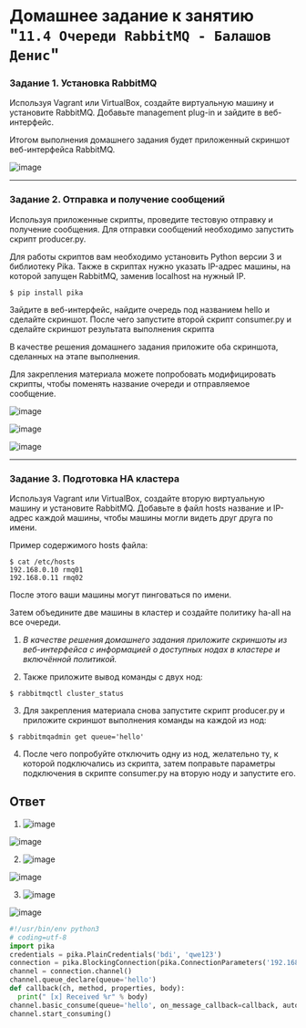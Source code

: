 # Домашнее задание к занятию "`11.4 Очереди RabbitMQ - Балашов Денис`"
   
### Задание 1. Установка RabbitMQ
Используя Vagrant или VirtualBox, создайте виртуальную машину и установите RabbitMQ. Добавьте management plug-in и зайдите в веб-интерфейс.

Итогом выполнения домашнего задания будет приложенный скриншот веб-интерфейса RabbitMQ.

![image](https://user-images.githubusercontent.com/117297288/221564278-41de865f-75ef-4fc0-8af7-d5f119571097.png)


---

### Задание 2. Отправка и получение сообщений
Используя приложенные скрипты, проведите тестовую отправку и получение сообщения. Для отправки сообщений необходимо запустить скрипт producer.py.

Для работы скриптов вам необходимо установить Python версии 3 и библиотеку Pika. Также в скриптах нужно указать IP-адрес машины, на которой запущен RabbitMQ, заменив localhost на нужный IP.

`$ pip install pika`

Зайдите в веб-интерфейс, найдите очередь под названием hello и сделайте скриншот. После чего запустите второй скрипт consumer.py и сделайте скриншот результата выполнения скрипта

В качестве решения домашнего задания приложите оба скриншота, сделанных на этапе выполнения.

Для закрепления материала можете попробовать модифицировать скрипты, чтобы поменять название очереди и отправляемое сообщение.

![image](https://user-images.githubusercontent.com/117297288/221567242-2ea2367a-8577-461d-b508-21ea67854fcf.png)

![image](https://user-images.githubusercontent.com/117297288/221567441-afef46a0-f908-4bc9-bd9f-b03f82a81429.png)

![image](https://user-images.githubusercontent.com/117297288/221567336-de4e0393-63b4-41ad-8cc3-b69097801c37.png)


---
### Задание 3. Подготовка HA кластера
Используя Vagrant или VirtualBox, создайте вторую виртуальную машину и установите RabbitMQ.
Добавьте в файл hosts название и IP-адрес каждой машины, чтобы машины могли видеть друг друга по имени.

Пример содержимого hosts файла:
```shell script
$ cat /etc/hosts
192.168.0.10 rmq01
192.168.0.11 rmq02
```
После этого ваши машины могут пинговаться по имени.

Затем объедините две машины в кластер и создайте политику ha-all на все очереди.

1. *В качестве решения домашнего задания приложите скриншоты из веб-интерфейса с информацией о доступных нодах в кластере и включённой политикой.*

2. Также приложите вывод команды с двух нод:

```shell
$ rabbitmqctl cluster_status
```

3. Для закрепления материала снова запустите скрипт producer.py и приложите скриншот выполнения команды на каждой из нод:

```shell
$ rabbitmqadmin get queue='hello'
```

4. После чего попробуйте отключить одну из нод, желательно ту, к которой подключались из скрипта, затем поправьте параметры подключения в скрипте consumer.py на вторую ноду и запустите его.

## Ответ

1. ![image](https://user-images.githubusercontent.com/117297288/221571912-d4b197ab-6fe2-466d-a052-9842212729cf.png)

![image](https://user-images.githubusercontent.com/117297288/221572255-7dc17570-9bbb-4e79-9ccd-ca609d2d1227.png)

2. ![image](https://user-images.githubusercontent.com/117297288/221572345-e00b8493-8748-4a67-b5ec-136dbae15b45.png)

![image](https://user-images.githubusercontent.com/117297288/221572380-5b07d3b4-a3d3-43c0-8454-2c713d4d9fd8.png)

3. ![image](https://user-images.githubusercontent.com/117297288/221572547-72bba6e2-fd17-42b2-8e8f-cbfd8270d82d.png)

![image](https://user-images.githubusercontent.com/117297288/221574508-aa10ca0b-188b-4652-98fb-c7ab39fd17fd.png)

```py
#!/usr/bin/env python3
# coding=utf-8
import pika
credentials = pika.PlainCredentials('bdi', 'qwe123')
connection = pika.BlockingConnection(pika.ConnectionParameters('192.168.0.18','5672', '/', credentials))
channel = connection.channel()
channel.queue_declare(queue='hello')
def callback(ch, method, properties, body):
  print(" [x] Received %r" % body)
channel.basic_consume(queue='hello', on_message_callback=callback, auto_ack=True)
channel.start_consuming()
```
